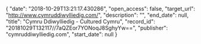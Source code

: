{
  "date": "2018-10-29T13:21:17.430286", 
  "open_access": false, 
  "target_url": "http://www.cymruddiwylliedig.com/", 
  "description": "", 
  "end_date": null, 
  "title": "Cymru Ddiwylliedig - Cultured Cymru", 
  "record_id": "20181029T132117//7aQZEor7YONoqJ8SghyYw==", 
  "publisher": "cymruddiwylliedig.com", 
  "start_date": null
}

